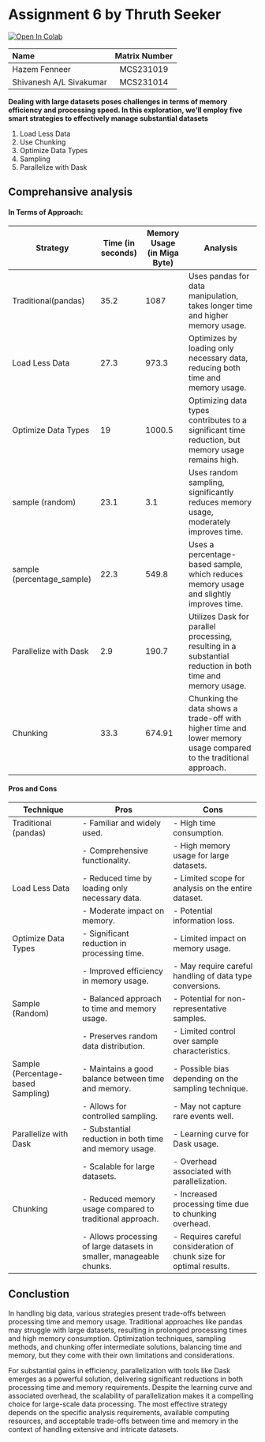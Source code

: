 # Assignment 6 by Thruth Seeker

<a target="_blank" href="https://colab.research.google.com/github/drshahizan/Python-big-data/blob/main/assignment/ass6/bdm/Thruth%20Seeker/Assignment_6_by_Thruth_Seeker.ipynb">
  <img src="https://colab.research.google.com/assets/colab-badge.svg" alt="Open In Colab"/>
</a>

| Name                                     | Matrix Number |
| :---------------------------------------- | :-------------: |
| Hazem Fenneer            |MCS231019      |
| Shivanesh A/L Sivakumar               |MCS231014      |

**Dealing with large datasets poses challenges in terms of memory efficiency and processing speed. In this exploration, we'll employ five smart strategies to effectively manage substantial datasets**

1. Load Less Data
2. Use Chunking
3. Optimize Data Types
4. Sampling
5. Parallelize with Dask

## Comprehansive analysis
#### In Terms of Approach:
| Strategy | Time (in seconds) | Memory Usage (in Miga Byte) | Analysis|      
|----------|------|--------------|---------|
|Traditional(pandas)|35.2|1087|Uses pandas for data manipulation, takes longer time and higher memory usage.|
|Load Less Data|27.3|973.3|Optimizes by loading only necessary data, reducing both time and memory usage.|
|Optimize Data Types|19|1000.5|Optimizing data types contributes to a significant time reduction, but memory usage remains high.|
|sample (random)|23.1|3.1|Uses random sampling, significantly reduces memory usage, moderately improves time.|
|sample (percentage_sample)|22.3|549.8|Uses a percentage-based sample, which reduces memory usage and slightly improves time.|
|Parallelize with Dask|2.9|190.7|Utilizes Dask for parallel processing, resulting in a substantial reduction in both time and memory usage.|
|Chunking|33.3|674.91|Chunking the data shows a trade-off with higher time and lower memory usage compared to the traditional approach.|

#### Pros and Cons
| Technique                        | Pros                                           | Cons                                                         |
| ---------------------------------|-----------------------------------------------|--------------------------------------------------------------|
| Traditional (pandas)             | - Familiar and widely used.                   | - High time consumption.                                      |
|                                  | - Comprehensive functionality.                 | - High memory usage for large datasets.                       |
| Load Less Data                   | - Reduced time by loading only necessary data. | - Limited scope for analysis on the entire dataset.           |
|                                  | - Moderate impact on memory.                   | - Potential information loss.                                  |
| Optimize Data Types              | - Significant reduction in processing time.   | - Limited impact on memory usage.                              |
|                                  | - Improved efficiency in memory usage.        | - May require careful handling of data type conversions.     |
| Sample (Random)                  | - Balanced approach to time and memory usage.  | - Potential for non-representative samples.                   |
|                                  | - Preserves random data distribution.         | - Limited control over sample characteristics.               |
| Sample (Percentage-based Sampling)| - Maintains a good balance between time and memory. | - Possible bias depending on the sampling technique.         |
|                                  | - Allows for controlled sampling.              | - May not capture rare events well.                           |
| Parallelize with Dask            | - Substantial reduction in both time and memory usage. | - Learning curve for Dask usage.                            |
|                                  | - Scalable for large datasets.                 | - Overhead associated with parallelization.                   |
| Chunking                         | - Reduced memory usage compared to traditional approach. | - Increased processing time due to chunking overhead.      |
|                                  | - Allows processing of large datasets in smaller, manageable chunks. | - Requires careful consideration of chunk size for optimal results. |

## Conclustion

In handling big data, various strategies present trade-offs between processing time and memory usage. Traditional approaches like pandas may struggle with large datasets, resulting in prolonged processing times and high memory consumption. Optimization techniques, sampling methods, and chunking offer intermediate solutions, balancing time and memory, but they come with their own limitations and considerations.

For substantial gains in efficiency, parallelization with tools like Dask emerges as a powerful solution, delivering significant reductions in both processing time and memory requirements. Despite the learning curve and associated overhead, the scalability of parallelization makes it a compelling choice for large-scale data processing. The most effective strategy depends on the specific analysis requirements, available computing resources, and acceptable trade-offs between time and memory in the context of handling extensive and intricate datasets.
